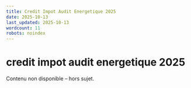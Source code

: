 ```yaml
---
title: Credit Impot Audit Energetique 2025
date: 2025-10-13
last_updated: 2025-10-13
wordcount: 11
robots: noindex
---
```


# credit impot audit energetique 2025

Contenu non disponible – hors sujet.